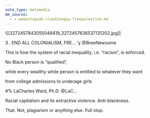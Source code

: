 ```yaml
---
note_type: metamedia
mm_source:
  - - wemustspeak-claudinegay-freepalestine.md
---
```


![[3272457843055046419_3272457836537131202.jpg]]

3 . END ALL COLONIALISM, FRE...
'y @BreeNewsome

This is how the system of racial
inequality, i.e. “racism”, is enforced.

No Black person is “qualified”,

while every wealthy white person is
entitled to whatever they want

from college admissions to underage
girls

#% LaCharles Ward, Ph.D. @LaC...

Racial capitalism and its extractive
violence. Anti-blackness.

That. Not, plagiarism or anything else.
Full stop.

